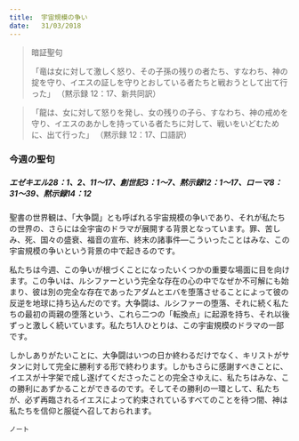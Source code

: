```yaml
---
title:  宇宙規模の争い
date:   31/03/2018
---
```


> <p>暗証聖句</p>
> 「竜は女に対して激しく怒り、その子孫の残りの者たち、すなわち、神の掟を守り、イエスの証しを守りとおしている者たちと戦おうとして出て行った」	 （黙示録 12：17、新共同訳）

> <p></p>
> 「龍は、女に対して怒りを発し、女の残りの子ら、すなわち、神の戒めを守り、イエスのあかしを持っている者たちに対して、戦いをいどむために、出て行った」	（黙示録 12：17、口語訳）

### 今週の聖句

##### エゼキエル28：1、2、11～17、創世記3：1～7、黙示録12：1～17、ローマ8：31～39、黙示録14：12

聖書の世界観は、「大争闘」とも呼ばれる宇宙規模の争いであり、それが私たちの世界の、さらには全宇宙のドラマが展開する背景となっています。罪、苦しみ、死、国々の盛衰、福音の宣布、終末の諸事件―こういったことはみな、この宇宙規模の争いという背景の中で起きるのです。

私たちは今週、この争いが根づくことになったいくつかの重要な場面に目を向けます。この争いは、ルシファーという完全な存在の心の中でなぜか不可解にも始まり、彼は別の完全な存在であったアダムとエバを堕落させることによって彼の反逆を地球に持ち込んだのです。大争闘は、ルシファーの堕落、それに続く私たちの最初の両親の堕落という、これら二つの「転換点」に起源を持ち、それ以後ずっと激しく続いています。私たち1人ひとりは、この宇宙規模のドラマの一部です。

しかしありがたいことに、大争闘はいつの日か終わるだけでなく、キリストがサタンに対して完全に勝利する形で終わります。しかもさらに感謝すべきことに、イエスが十字架で成し遂げてくださったことの完全さゆえに、私たちはみな、この勝利にあずかることができるのです。そしてその勝利の一環として、私たちが、必ず再臨されるイエスによって約束されているすべてのことを待つ間、神は私たちを信仰と服従へ召しておられます。

`ノート`